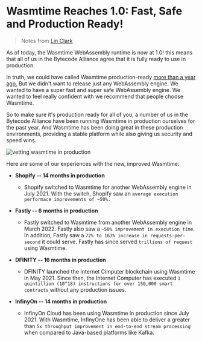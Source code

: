 # Wasmtime Reaches 1.0: Fast, Safe and Production Ready!

> Notes from [Lin Clark](https://bytecodealliance.org/articles/wasmtime-1-0-fast-safe-and-production-ready)

As of today, the Wasmtime WebAssembly runtime is now at 1.0! this means
that all of us in the Bytecode Alliance agree that it is fully ready to
use in production.

In truth, we could have called Wasmtime production-ready [more than a
year
ago.](https://github.com/bytecodealliance/rfcs/pull/14#issuecomment-915589031)
But we didn't want to release just any WebAssembly engine. We wanted to
have a super fast and super safe WebAssembly engine. We wanted to feel
really confident with we recommend that people choose Wasmtime.

So to make sure it's production ready for all of you, a number of us in
the Bytecode Alliance have been running Wasmtime in production ourselves
for the past year. And Wasmtime has been doing great in these production
environments, providing a stable platform while also giving us security
and speed wins.

![vetting wasmtime in
production](../../images/wasmtime_1.0/prod-timeline.png)

Here are some of our experiences with the new, improved Wasmtime:

* **Shopify -- 14 months in production**
  - Shopify switched to Wasmtime for another WebAssembly engine in July 2021. With the switch, Shopify saw an `average execution performace improvements of ~50%.`

* **Fastly -- 6 months in production**
  - Fastly switched to Wasmtime from another WebAssembly engine in March
    2022. Fastly also saw a `~50% improvement in execution time`. In
          addition, Fastly saw a `72% to 163% increase in
          requests-per-second` it could serve. Fastly has since served
          `trillions of request` using Wasmtime.

* **DFINITY -- 16 months in production**
  - DFINITY launched the Internet Cimputer blockchain using Wasmtime in
    May 2021. Since then, the Internet Computer has executed `1
    quintillion (10^18) instructions for over 150,000 smart contracts`
    without any production issues.

* **InfinyOn -- 14 months in production**
  - InfinyOn Cloud has been using Wasmtime in production since July
    2021. With Wasmtime, InfinyOne has been able to deliver a greater
          than `5x throughput improvement in end-to-end stream
          processing` when compared to Java-based platforms like Kafka.


































